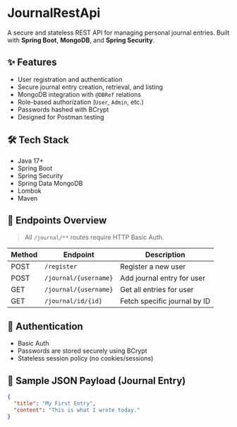 # JournalRestApi

A secure and stateless REST API for managing personal journal entries. Built with **Spring Boot**, **MongoDB**, and **Spring Security**.

## ✨ Features

- User registration and authentication
- Secure journal entry creation, retrieval, and listing
- MongoDB integration with `@DBRef` relations
- Role-based authorization (`User`, `Admin`, etc.)
- Passwords hashed with BCrypt
- Designed for Postman testing

## 🛠️ Tech Stack

- Java 17+
- Spring Boot
- Spring Security
- Spring Data MongoDB
- Lombok
- Maven

## 🚀 Endpoints Overview

> All `/journal/**` routes require HTTP Basic Auth.

| Method | Endpoint                  | Description                         |
|--------|---------------------------|-------------------------------------|
| POST   | `/register`               | Register a new user                 |
| POST   | `/journal/{username}`     | Add journal entry for user          |
| GET    | `/journal/{username}`     | Get all entries for user            |
| GET    | `/journal/id/{id}`        | Fetch specific journal by ID        |

## 🔐 Authentication

- Basic Auth
- Passwords are stored securely using BCrypt
- Stateless session policy (no cookies/sessions)

## 📂 Sample JSON Payload (Journal Entry)

```json
{
  "title": "My First Entry",
  "content": "This is what I wrote today."
}
